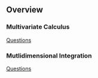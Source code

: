 ## Overview

### Multivariate Calculus
[Questions](multidimensional_functions/Readme.md)

### Mutlidimensional Integration 
[Questions](multidimensional_integration/Readme.md)

